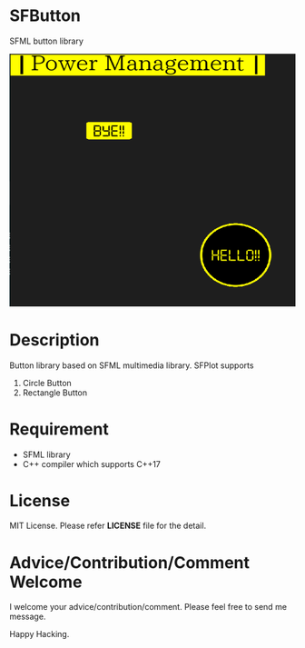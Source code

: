 SFButton
=================================
SFML button library

![Sample.png](doc/Sample.png)

# Description
Button library based on SFML multimedia library.
SFPlot supports
1. Circle Button
2. Rectangle Button

# Requirement
* SFML library
* C++ compiler which supports C++17

# License
MIT License. Please refer **LICENSE** file for the detail.

# Advice/Contribution/Comment Welcome
I welcome your advice/contribution/comment.
Please feel free to send me message.

Happy Hacking.
